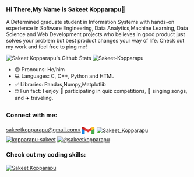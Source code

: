 ### Hi There,My Name is Sakeet Kopparapu👋

A Determined graduate student in Information Systems with hands-on experience in Software Engineering, Data Analytics,Machine Learning, Data Science and Web Development projects who believes in good product just solves your problem but best product changes your way of life. Check out my work and feel free to ping me! 

<p>
<img src="https://github-readme-stats.vercel.app/api?username=Sakeet&include_all_commits=true&count_private=true&show_icons=true&line_height=20&theme=tokyonight" alt="Sakeet Kopparapu's Github Stats"/>
<img src="https://github-readme-stats.vercel.app/api/top-langs?username=Sakeet&show_icons=true&locale=en&layout=compact&theme=tokyonight" alt="Sakeet-Kopparapu"/>
</p>

- 😄 Pronouns: He/him
- 💻 Languages: C, C++, Python and HTML
- ✅ Libraries: Pandas,Numpy,Matplotlib
- 🤓 Fun fact: I enjoy 🧠 participating in quiz competitions, 🎤 singing songs, and ✈️ traveling.

<h3 align="left">Connect with me:</h3>
<p align="left">
<a href="mailto:sakeetkopparapu@gmail.com">sakeetkopparapu@gmail.com><img align="center" src="https://raw.githubusercontent.com/rahuldkjain/github-profile-readme-generator/master/src/images/icons/Social/gmail.svg" alt="sakeetkopparapu" height="30" width="40" /></a>
<a href="https://instagram.com/Sakeet_Kopparapu/" target="_blank"><img align="center" src="https://raw.githubusercontent.com/rahuldkjain/github-profile-readme-generator/master/src/images/icons/Social/instagram.svg" alt="Sakeet_Kopparapu" height="30" width="40" /></a>
<a href="https://linkedin.com/in/kopparapu-sakeet/" target="_blank"><img align="center" src="https://raw.githubusercontent.com/rahuldkjain/github-profile-readme-generator/master/src/images/icons/Social/linked-in-alt.svg" alt="kopparapu-sakeet" height="30" width="40" /></a>
<a href="https://medium.com/@sakeetkopparapu" target="_blank"><img align="center" src="https://raw.githubusercontent.com/rahuldkjain/github-profile-readme-generator/master/src/images/icons/Social/medium.svg" alt="@sakeetkopparapu" height="30" width="40" /></a>
</p>

<h3>Check out my coding skills:</h3>
<p align="left">
  <a href="https://www.hackerrank.com/kopparapu_sakeet" target="_blank"><img align="center" src="https://raw.githubusercontent.com/rahuldkjain/github-profile-readme-generator/master/src/images/icons/Social/hackerrank.svg" alt="Sakeet Kopparapu" height="40" width="50" /></a>
</p>



 



